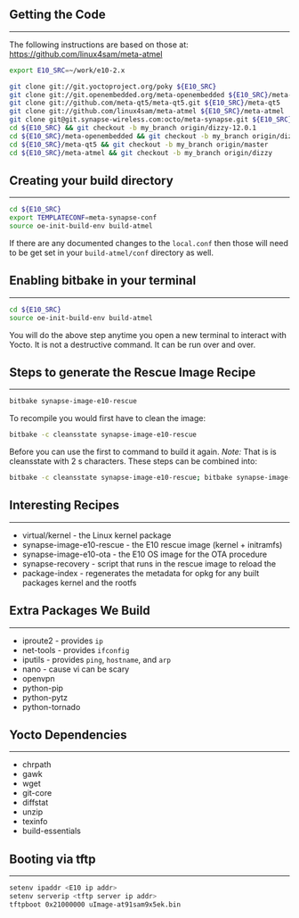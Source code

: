 ## Getting the Code
-----
The following instructions are based on those at:
https://github.com/linux4sam/meta-atmel

```bash
export E10_SRC=~/work/e10-2.x

git clone git://git.yoctoproject.org/poky ${E10_SRC}
git clone git://git.openembedded.org/meta-openembedded ${E10_SRC}/meta-openembedded
git clone git://github.com/meta-qt5/meta-qt5.git ${E10_SRC}/meta-qt5
git clone git://github.com/linux4sam/meta-atmel ${E10_SRC}/meta-atmel
git clone git@git.synapse-wireless.com:octo/meta-synapse.git ${E10_SRC}/meta-synapse
cd ${E10_SRC} && git checkout -b my_branch origin/dizzy-12.0.1
cd ${E10_SRC}/meta-openembedded && git checkout -b my_branch origin/dizzy
cd ${E10_SRC}/meta-qt5 && git checkout -b my_branch origin/master
cd ${E10_SRC}/meta-atmel && git checkout -b my_branch origin/dizzy
```

## Creating your build directory
-----

```bash
cd ${E10_SRC}
export TEMPLATECONF=meta-synapse-conf
source oe-init-build-env build-atmel
```

If there are any documented changes to the `local.conf` then those will need to be
get set in your `build-atmel/conf` directory as well.

## Enabling bitbake in your terminal
-----

```bash
cd ${E10_SRC}
source oe-init-build-env build-atmel
```

You will do the above step anytime you open a new terminal to interact
with Yocto. It is not a destructive command. It can be run over and over.

## Steps to generate the Rescue Image Recipe
-----

```bash
bitbake synapse-image-e10-rescue
```

To recompile you would first have to clean the image:
```bash
bitbake -c cleansstate synapse-image-e10-rescue
```

Before you can use the first to command to build it again. *Note:* That is is
cleansstate with 2 s characters. These steps can be combined into:
```bash
bitbake -c cleansstate synapse-image-e10-rescue; bitbake synapse-image-e10-rescue
```

## Interesting Recipes
-----

* virtual/kernel - the Linux kernel package
* synapse-image-e10-rescue - the E10 rescue image (kernel + initramfs)
* synapse-image-e10-ota - the E10 OS image for the OTA procedure
* synapse-recovery - script that runs in the rescue image to reload the
* package-index - regenerates the metadata for opkg for any built packages
kernel and the rootfs

## Extra Packages We Build
-----

* iproute2 - provides `ip`
* net-tools - provides `ifconfig`
* iputils - provides `ping`, `hostname`, and `arp`
* nano - cause vi can be scary
* openvpn
* python-pip
* python-pytz
* python-tornado

## Yocto Dependencies
-----

* chrpath
* gawk
* wget
* git-core
* diffstat
* unzip
* texinfo
* build-essentials


## Booting via tftp
-----

```bash
setenv ipaddr <E10 ip addr>
setenv serverip <tftp server ip addr>
tftpboot 0x21000000 uImage-at91sam9x5ek.bin
```
